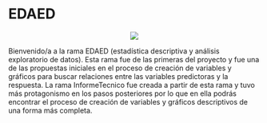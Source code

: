 # EDAED

<p align="center">
<img src=https://sydney-informatics-hub.github.io/lessonbmc/fig/tidyverse_website.png />
</p>

Bienvenido/a a la rama EDAED (estadística descriptiva y análisis 
exploratorio de datos). Esta rama fue de las primeras del proyecto y fue 
una de las propuestas iniciales en el proceso de creación de variables y 
gráficos para buscar relaciones entre las variables predictoras y la 
respuesta. La rama InformeTecnico fue creada a partir de esta rama y tuvo 
más protagonismo en los pasos posteriores por lo que en ella podrás 
encontrar el proceso de creación de variables y gráficos descriptivos de 
una forma más completa.
